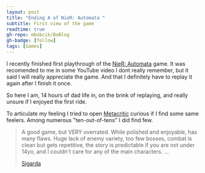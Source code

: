 ```yaml
---
layout: post
title: "Ending A of NieR: Automata "
subtitle: First view of the game
readtime: true
gh-repo: mbobcik/BoBlog
gh-badge: [follow]
tags: [Games]
---
```


I recently finished first playthrough of the [NieR: Automata](https://store.steampowered.com/app/524220/NieRAutomata/) game.
It was recomended to me in some YouTube video I dont really remember, but it said I will really appreciate the game. And that I definitely have to replay it again after I finish it once.

So here I am, 14 hours of dad life in, on the brink of replaying, and really unsure if I enjoyed the first ride.

To articulate my feeling I tried to open [Metacritic](https://www.metacritic.com/game/nier-automata/) curious if I find some same feelers. Among numerous "ten-out-of-tens" I did find few. 

> A good game, but VERY overrated. While polished and enjoyable, has many flaws. Huge lack of enemy variety, too few bosses, combat is clean but gets repetitive, the story is predictable if you are not under 14yo, and I couldn't care for any of the main characters. ...
> 
> [Sigarda](https://www.metacritic.com/user/Sigarda/)